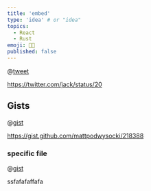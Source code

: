 ```yaml
---
title: 'embed'
type: 'idea' # or "idea"
topics:
  - React
  - Rust
emoji: 👩‍💻
published: false
---
```


@[tweet](https://twitter.com/jack/status/20)

https://twitter.com/jack/status/20

## Gists

@[gist](https://gist.github.com/hofmannsven/9164408)

https://gist.github.com/mattpodwysocki/218388

### specific file

@[gist](https://gist.github.com/hofmannsven/9164408?file=my.cnf)

ssfafafaffafa
